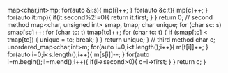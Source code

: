 map<char,int>mp;
for(auto &i:s){
mp[i]++;
}
for(auto &c:t){
mp[c]++;
}
for(auto it:mp){
if(it.second%2!=0){
return it.first;
}
}
return 0;
// second method
map<char, unsigned int> smap, tmap;
char unique;
for (char sc: s) smap[sc]++;
for (char tc: t) tmap[tc]++;
for (char tc: t) {
if (smap[tc] < tmap[tc]) {
unique = tc;
break;
}
}
return unique;
}
// third method
char c;
unordered_map<char,int>m;
for(auto i=0;i<t.length();i++){
m[t[i]]++;
}
for(auto i=0;i<s.length();i++){
m[s[i]]--;
}
for(auto i=m.begin();i!=m.end();i++){
if(i->second>0){
c=i->first;
}
}
return c;
}